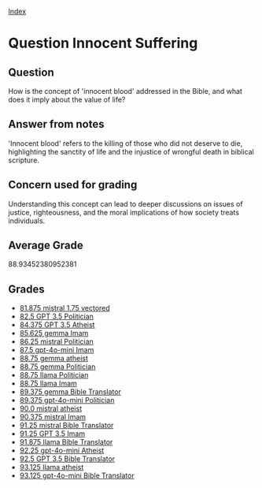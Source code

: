 
[Index](../../index.md)
# Question Innocent Suffering
## Question
How is the concept of 'innocent blood' addressed in the Bible, and what does it imply about the value of life?

## Answer from notes
'Innocent blood' refers to the killing of those who did not deserve to die, highlighting the sanctity of life and the injustice of wrongful death in biblical scripture.

## Concern used for grading
Understanding this concept can lead to deeper discussions on issues of justice, righteousness, and the moral implications of how society treats individuals.

## Average Grade
88.93452380952381

## Grades
 * [81.875 mistral 1.75 vectored](../answers/mistral_1.75_vectored/Innocent_Suffering.md)
 * [82.5 GPT 3.5 Politician](../answers/GPT_3.5_Politician/Innocent_Suffering.md)
 * [84.375 GPT 3.5 Atheist](../answers/GPT_3.5_Atheist/Innocent_Suffering.md)
 * [85.625 gemma Imam](../answers/gemma_Imam/Innocent_Suffering.md)
 * [86.25 mistral Politician](../answers/mistral_Politician/Innocent_Suffering.md)
 * [87.5 gpt-4o-mini Imam](../answers/gpt-4o-mini_Imam/Innocent_Suffering.md)
 * [88.75 gemma atheist](../answers/gemma_atheist/Innocent_Suffering.md)
 * [88.75 gemma Politician](../answers/gemma_Politician/Innocent_Suffering.md)
 * [88.75 llama Politician](../answers/llama_Politician/Innocent_Suffering.md)
 * [88.75 llama Imam](../answers/llama_Imam/Innocent_Suffering.md)
 * [89.375 gemma Bible Translator](../answers/gemma_Bible_Translator/Innocent_Suffering.md)
 * [89.375 gpt-4o-mini Politician](../answers/gpt-4o-mini_Politician/Innocent_Suffering.md)
 * [90.0 mistral atheist](../answers/mistral_atheist/Innocent_Suffering.md)
 * [90.375 mistral Imam](../answers/mistral_Imam/Innocent_Suffering.md)
 * [91.25 mistral Bible Translator](../answers/mistral_Bible_Translator/Innocent_Suffering.md)
 * [91.25 GPT 3.5 Imam](../answers/GPT_3.5_Imam/Innocent_Suffering.md)
 * [91.875 llama Bible Translator](../answers/llama_Bible_Translator/Innocent_Suffering.md)
 * [92.25 gpt-4o-mini Atheist](../answers/gpt-4o-mini_Atheist/Innocent_Suffering.md)
 * [92.5 GPT 3.5 Bible Translator](../answers/GPT_3.5_Bible_Translator/Innocent_Suffering.md)
 * [93.125 llama atheist](../answers/llama_atheist/Innocent_Suffering.md)
 * [93.125 gpt-4o-mini Bible Translator](../answers/gpt-4o-mini_Bible_Translator/Innocent_Suffering.md)
